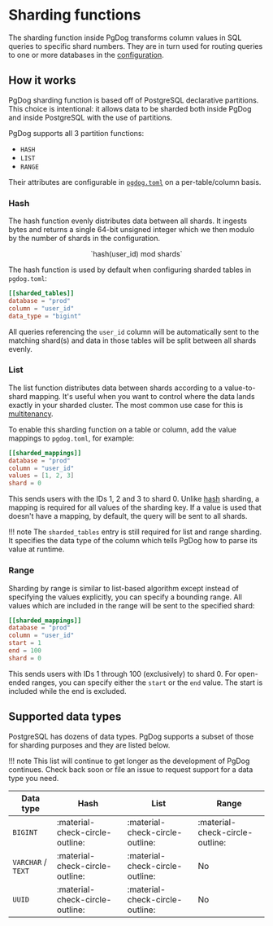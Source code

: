 # Sharding functions

The sharding function inside PgDog transforms column values in SQL queries to specific shard numbers. They are in turn used for routing queries to one or more databases in the [configuration](../../configuration/index.md).

## How it works

PgDog sharding function is based off of PostgreSQL declarative partitions. This choice is intentional: it allows data to be sharded both inside PgDog and inside PostgreSQL with the use of partitions.

PgDog supports all 3 partition functions:

- `HASH`
- `LIST`
- `RANGE`

Their attributes are configurable in [`pgdog.toml`](../../configuration/pgdog.toml/sharded_tables.md) on a per-table/column basis.

### Hash

The hash function evenly distributes data between all shards. It ingests bytes and returns a single 64-bit unsigned integer which we then modulo by the number of shards in the configuration.

<center>
`hash(user_id) mod shards`
</center>


The hash function is used by default when configuring sharded tables in `pgdog.toml`:

```toml
[[sharded_tables]]
database = "prod"
column = "user_id"
data_type = "bigint"
```

All queries referencing the `user_id` column will be automatically sent to the matching shard(s) and data in those tables will be split between all shards evenly.

<!-- For hash-based sharding, to achieve the same inside the database, you can use the `satisfies_hash_partition` function: -->

<!-- ```postgresql -->
<!-- SELECT satisfies_hash_partition( -->
  <!-- 'data'::regclass, -- Partitioned table. -->
  <!-- 3, -- Number of shards. -->
  <!-- 0, -- A shard number. -->
  <!-- 1 -- Sharding key. -->
<!-- ); -->
<!-- ``` -->

<!-- This function will return true if the sharding key should be placed in the specified shard, given the total number of shards in the cluster. -->

<!-- While the interface of this function isn't particularly intuitive, it's used inside PostgreSQL partitions to ensure data integrity. It's also used by PgDog to prevent incorrectly sharded rows from being -->
<!-- sent to shards. See [logical replication](internals/logical-replication/index.md) for more details on the implementation. -->

### List

The list function distributes data between shards according to a value-to-shard mapping. It's useful when you want to control where the data lands exactly in your sharded cluster. The most common use case for this is [multitenancy](../multi-tenancy.md).

To enable this sharding function on a table or column, add the value mappings to `pgdog.toml`, for example:

```toml
[[sharded_mappings]]
database = "prod"
column = "user_id"
values = [1, 2, 3]
shard = 0
```

This sends users with the IDs 1, 2 and 3 to shard 0. Unlike [hash](#hash) sharding, a mapping is required for all values of the sharding key. If a value is used that doesn't have a mapping, by default, the query will be sent to all shards.

!!! note
    The `sharded_tables` entry is still required for list and range sharding. It specifies the data type of the column which tells PgDog how to parse its value at runtime.

### Range

Sharding by range is similar to list-based algorithm except instead of specifying the values explicitly, you can specify a bounding range. All values which are included in the range will be sent to the specified shard:

```toml
[[sharded_mappings]]
database = "prod"
column = "user_id"
start = 1
end = 100
shard = 0
```

This sends users with IDs 1 through 100 (exclusively) to shard 0. For open-ended ranges, you can specify either the `start` or the `end` value. The start is included while the end is excluded.

## Supported data types

PostgreSQL has dozens of data types. PgDog supports a subset of those for sharding purposes and they are listed below.

!!! note
    This list will continue to get longer as the development of PgDog continues. Check back soon or file an issue to request support for a data type you need.

| Data type | Hash | List | Range |
|-|-|-|-|
| `BIGINT` | :material-check-circle-outline: | :material-check-circle-outline: | :material-check-circle-outline: |
| `VARCHAR` / `TEXT` | :material-check-circle-outline: | :material-check-circle-outline: | No |
| `UUID` | :material-check-circle-outline: | :material-check-circle-outline: | No |

